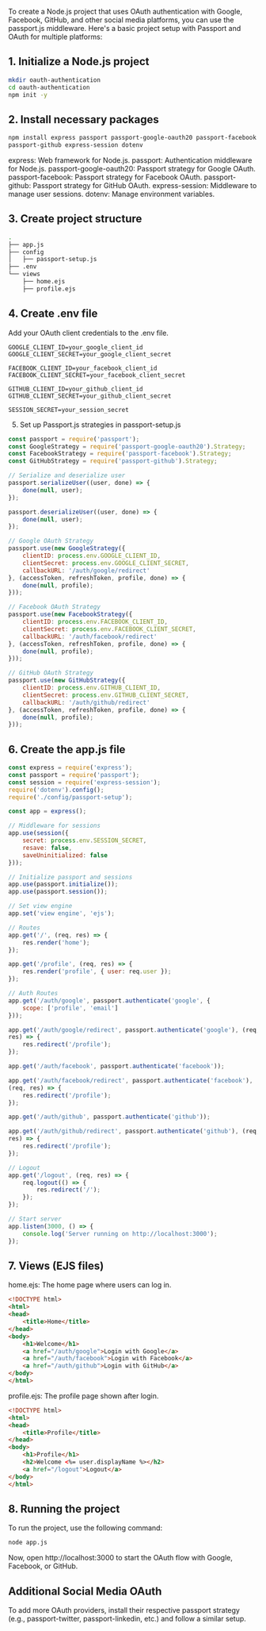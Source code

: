 To create a Node.js project that uses OAuth authentication with Google, 
Facebook, GitHub, and other social media platforms, you can use the 
passport.js middleware. Here's a basic project setup with Passport and 
OAuth for multiple platforms:

## 1. Initialize a Node.js project

```bash
mkdir oauth-authentication
cd oauth-authentication
npm init -y
```

## 2. Install necessary packages

```bash
npm install express passport passport-google-oauth20 passport-facebook 
passport-github express-session dotenv
```

express: Web framework for Node.js.
passport: Authentication middleware for Node.js.
passport-google-oauth20: Passport strategy for Google OAuth.
passport-facebook: Passport strategy for Facebook OAuth.
passport-github: Passport strategy for GitHub OAuth.
express-session: Middleware to manage user sessions.
dotenv: Manage environment variables.

## 3. Create project structure

```bash
.
├── app.js
├── config
│   ├── passport-setup.js
├── .env
└── views
    ├── home.ejs
    ├── profile.ejs
```

## 4. Create .env file
Add your OAuth client credentials to the .env file.

```.env
GOOGLE_CLIENT_ID=your_google_client_id
GOOGLE_CLIENT_SECRET=your_google_client_secret

FACEBOOK_CLIENT_ID=your_facebook_client_id
FACEBOOK_CLIENT_SECRET=your_facebook_client_secret

GITHUB_CLIENT_ID=your_github_client_id
GITHUB_CLIENT_SECRET=your_github_client_secret

SESSION_SECRET=your_session_secret
```

5. Set up Passport.js strategies in passport-setup.js

```javascript
const passport = require('passport');
const GoogleStrategy = require('passport-google-oauth20').Strategy;
const FacebookStrategy = require('passport-facebook').Strategy;
const GitHubStrategy = require('passport-github').Strategy;

// Serialize and deserialize user
passport.serializeUser((user, done) => {
    done(null, user);
});

passport.deserializeUser((user, done) => {
    done(null, user);
});

// Google OAuth Strategy
passport.use(new GoogleStrategy({
    clientID: process.env.GOOGLE_CLIENT_ID,
    clientSecret: process.env.GOOGLE_CLIENT_SECRET,
    callbackURL: '/auth/google/redirect'
}, (accessToken, refreshToken, profile, done) => {
    done(null, profile);
}));

// Facebook OAuth Strategy
passport.use(new FacebookStrategy({
    clientID: process.env.FACEBOOK_CLIENT_ID,
    clientSecret: process.env.FACEBOOK_CLIENT_SECRET,
    callbackURL: '/auth/facebook/redirect'
}, (accessToken, refreshToken, profile, done) => {
    done(null, profile);
}));

// GitHub OAuth Strategy
passport.use(new GitHubStrategy({
    clientID: process.env.GITHUB_CLIENT_ID,
    clientSecret: process.env.GITHUB_CLIENT_SECRET,
    callbackURL: '/auth/github/redirect'
}, (accessToken, refreshToken, profile, done) => {
    done(null, profile);
}));
```

## 6. Create the app.js file

```javascript
const express = require('express');
const passport = require('passport');
const session = require('express-session');
require('dotenv').config();
require('./config/passport-setup');

const app = express();

// Middleware for sessions
app.use(session({
    secret: process.env.SESSION_SECRET,
    resave: false,
    saveUninitialized: false
}));

// Initialize passport and sessions
app.use(passport.initialize());
app.use(passport.session());

// Set view engine
app.set('view engine', 'ejs');

// Routes
app.get('/', (req, res) => {
    res.render('home');
});

app.get('/profile', (req, res) => {
    res.render('profile', { user: req.user });
});

// Auth Routes
app.get('/auth/google', passport.authenticate('google', {
    scope: ['profile', 'email']
}));

app.get('/auth/google/redirect', passport.authenticate('google'), (req, 
res) => {
    res.redirect('/profile');
});

app.get('/auth/facebook', passport.authenticate('facebook'));

app.get('/auth/facebook/redirect', passport.authenticate('facebook'), 
(req, res) => {
    res.redirect('/profile');
});

app.get('/auth/github', passport.authenticate('github'));

app.get('/auth/github/redirect', passport.authenticate('github'), (req, 
res) => {
    res.redirect('/profile');
});

// Logout
app.get('/logout', (req, res) => {
    req.logout(() => {
        res.redirect('/');
    });
});

// Start server
app.listen(3000, () => {
    console.log('Server running on http://localhost:3000');
});
```

## 7. Views (EJS files)
home.ejs: The home page where users can log in.

```html
<!DOCTYPE html>
<html>
<head>
    <title>Home</title>
</head>
<body>
    <h1>Welcome</h1>
    <a href="/auth/google">Login with Google</a>
    <a href="/auth/facebook">Login with Facebook</a>
    <a href="/auth/github">Login with GitHub</a>
</body>
</html>
```

profile.ejs: The profile page shown after login.


```html
<!DOCTYPE html>
<html>
<head>
    <title>Profile</title>
</head>
<body>
    <h1>Profile</h1>
    <h2>Welcome <%= user.displayName %></h2>
    <a href="/logout">Logout</a>
</body>
</html>
```
## 8. Running the project
To run the project, use the following command:

```bash
node app.js
```

Now, open http://localhost:3000 to start the OAuth flow with Google, 
Facebook, or GitHub.

## Additional Social Media OAuth
To add more OAuth providers, install their respective passport strategy 
(e.g., passport-twitter, passport-linkedin, etc.) and follow a similar 
setup.
